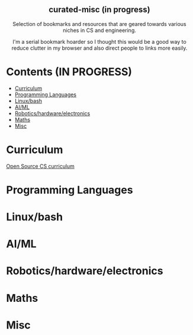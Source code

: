 <h2 align="center"> curated-misc (in progress) </h2>
<p align="center"> Selection of bookmarks and resources that are geared towards various niches in CS and engineering. </p>
<p align="center"> I'm a serial bookmark hoarder so I thought this would be a good way to reduce clutter in my browser and also direct people to links more easily. </p>

# Contents (IN PROGRESS)
- [Curriculum](#curriculum)
- [Programming Languages](#Programming-Languages)
- [Linux/bash](#Linux/bash)
- [AI/ML](#AI/ML)
- [Robotics/hardware/electronics](#Robotics/hardware/electronics)
- [Maths](#Maths)
- [Misc](#Misc)


# Curriculum
[Open Source CS curriculum](https://github.com/ossu/computer-science)

# Programming Languages

# Linux/bash

# AI/ML

# Robotics/hardware/electronics
 
# Maths

# Misc
